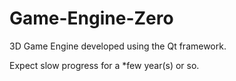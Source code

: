 # Game-Engine-Zero
3D Game Engine developed using the Qt framework.

Expect slow progress for a *few year(s) or so.


<!--
For Homebrew 3DS Builds, using libctru and citro3d, etc:
"This software is not licensed, endorsed, or supported by Nintendo, and builds that you make from this source are not for distribution, resale, or dissemination in any form.
Use of unauthorized technical modifications to your Nintendo 3DS™ Family system to install this unlicensed game/application is unsupported, and we do not condone this activity, as it violates the Terms and Conditions which you have agreed to by using your Nintendo 3DS™ Family system.
This software is released AS-IS, with ABSOLUTELY NO WARRANTY, express or implied. Use of this software is at your own risk."
Universal Commercial Code § 1-201(b)(10) and Universal Commercial Code § 2-316(2)

TODO: The two aforementioned libraries are zlib (? MIT?) license; must include them, and include "this was built on top of ctrulib and citro3d by smea and co."
-->
